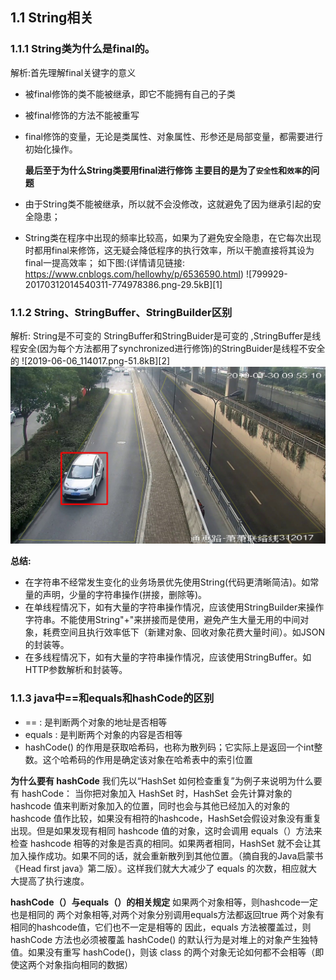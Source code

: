 ## 1.1 String相关
### 1.1.1 String类为什么是final的。
解析:首先理解final关键字的意义

- 被final修饰的类不能被继承，即它不能拥有自己的子类
- 被final修饰的方法不能被重写
- final修饰的变量，无论是类属性、对象属性、形参还是局部变量，都需要进行初始化操作。

  **最后至于为什么String类要用final进行修饰 主要目的是为了`安全性`和`效率`的问题**

- 由于String类不能被继承，所以就不会没修改，这就避免了因为继承引起的安全隐患；
- String类在程序中出现的频率比较高，如果为了避免安全隐患，在它每次出现时都用final来修饰，这无疑会降低程序的执行效率，所以干脆直接将其设为final一提高效率；
如下图:(详情请见链接: https://www.cnblogs.com/hellowhy/p/6536590.html)
![799929-20170312014540311-774978386.png-29.5kB][1]
### 1.1.2 String、StringBuffer、StringBuilder区别
解析:
String是不可变的 StringBuffer和StringBuider是可变的 ,StringBuffer是线程安全(因为每个方法都用了synchronized进行修饰)的StringBuider是线程不安全的
![2019-06-06_114017.png-51.8kB][2]
![图拍你](../../../../src/main/resources/images/21.jpg)


**总结:**

- 在字符串不经常发生变化的业务场景优先使用String(代码更清晰简洁)。如常量的声明，少量的字符串操作(拼接，删除等)。
- 在单线程情况下，如有大量的字符串操作情况，应该使用StringBuilder来操作字符串。不能使用String"+"来拼接而是使用，避免产生大量无用的中间对象，耗费空间且执行效率低下（新建对象、回收对象花费大量时间）。如JSON的封装等。
- 在多线程情况下，如有大量的字符串操作情况，应该使用StringBuffer。如HTTP参数解析和封装等。
### 1.1.3 java中==和equals和hashCode的区别

- == : 是判断两个对象的地址是否相等
- equals : 是判断两个对象的内容是否相等
- hashCode() 的作用是获取哈希码，也称为散列码；它实际上是返回一个int整数。这个哈希码的作用是确定该对象在哈希表中的索引位置

**为什么要有 hashCode**
我们先以“HashSet 如何检查重复”为例子来说明为什么要有 hashCode： 当你把对象加入 HashSet 时，HashSet 会先计算对象的 hashcode 值来判断对象加入的位置，同时也会与其他已经加入的对象的 hashcode 值作比较，如果没有相符的hashcode，HashSet会假设对象没有重复出现。但是如果发现有相同 hashcode 值的对象，这时会调用 equals（）方法来检查 hashcode 相等的对象是否真的相同。如果两者相同，HashSet 就不会让其加入操作成功。如果不同的话，就会重新散列到其他位置。（摘自我的Java启蒙书《Head first java》第二版）。这样我们就大大减少了 equals 的次数，相应就大大提高了执行速度。


**hashCode（）与equals（）的相关规定**
如果两个对象相等，则hashcode一定也是相同的
两个对象相等,对两个对象分别调用equals方法都返回true
两个对象有相同的hashcode值，它们也不一定是相等的
因此，equals 方法被覆盖过，则 hashCode 方法也必须被覆盖
hashCode() 的默认行为是对堆上的对象产生独特值。如果没有重写 hashCode()，则该 class 的两个对象无论如何都不会相等（即使这两个对象指向相同的数据）
